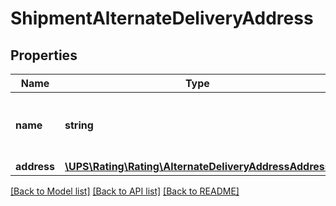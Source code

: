 # ShipmentAlternateDeliveryAddress

## Properties
Name | Type | Description | Notes
------------ | ------------- | ------------- | -------------
**name** | **string** | UPS Access Point location name. | [optional] 
**address** | [**\UPS\Rating\Rating\AlternateDeliveryAddressAddress**](AlternateDeliveryAddressAddress.md) |  | 

[[Back to Model list]](../../README.md#documentation-for-models) [[Back to API list]](../../README.md#documentation-for-api-endpoints) [[Back to README]](../../README.md)

